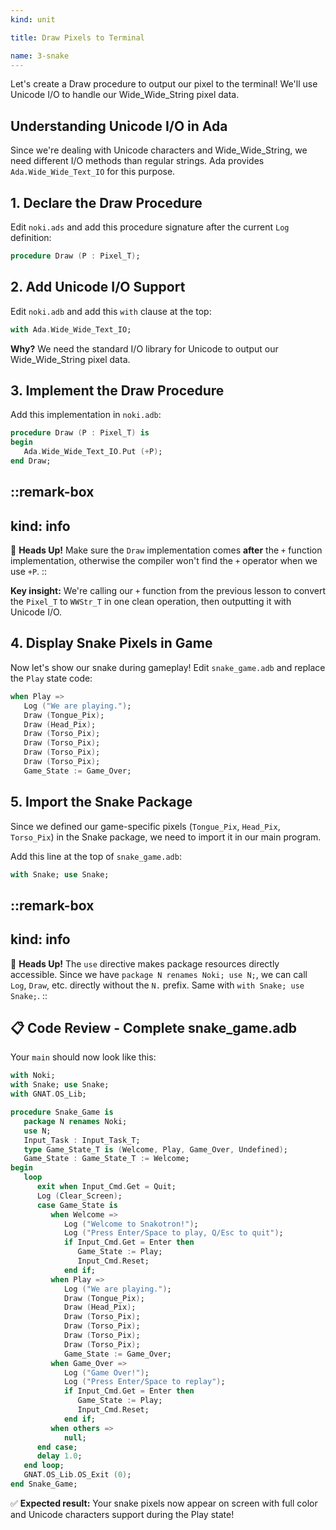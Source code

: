 ```yaml
---
kind: unit

title: Draw Pixels to Terminal

name: 3-snake
---
```


Let's create a Draw procedure to output our pixel to the terminal! We'll use Unicode I/O to handle our Wide_Wide_String pixel data.

## Understanding Unicode I/O in Ada

Since we're dealing with Unicode characters and Wide_Wide_String, we need different I/O methods than regular strings. Ada provides `Ada.Wide_Wide_Text_IO` for this purpose.

## 1. Declare the Draw Procedure

Edit `noki.ads` and add this procedure signature after the current `Log` definition:

```ada
procedure Draw (P : Pixel_T);
```

## 2. Add Unicode I/O Support

Edit `noki.adb` and add this `with` clause at the top:

```ada
with Ada.Wide_Wide_Text_IO;
```

**Why?** We need the standard I/O library for Unicode to output our Wide_Wide_String pixel data.

## 3. Implement the Draw Procedure

Add this implementation in `noki.adb`:

```ada
procedure Draw (P : Pixel_T) is
begin
   Ada.Wide_Wide_Text_IO.Put (+P);
end Draw;
```

::remark-box
---
kind: info
---
🤯 **Heads Up!** Make sure the `Draw` implementation comes **after** the `+` function implementation, otherwise the compiler won't find the `+` operator when we use `+P`.
::

**Key insight:** We're calling our `+` function from the previous lesson to convert the `Pixel_T` to `WWStr_T` in one clean operation, then outputting it with Unicode I/O.

## 4. Display Snake Pixels in Game

Now let's show our snake during gameplay! Edit `snake_game.adb` and replace the `Play` state code:

```ada
when Play =>
   Log ("We are playing.");
   Draw (Tongue_Pix);
   Draw (Head_Pix);
   Draw (Torso_Pix);
   Draw (Torso_Pix);
   Draw (Torso_Pix);
   Draw (Torso_Pix);
   Game_State := Game_Over;
```

## 5. Import the Snake Package

Since we defined our game-specific pixels (`Tongue_Pix`, `Head_Pix`, `Torso_Pix`) in the Snake package, we need to import it in our main program.

Add this line at the top of `snake_game.adb`:

```ada
with Snake; use Snake;
```

::remark-box
---
kind: info
---
🤯 **Heads Up!** The `use` directive makes package resources directly accessible. Since we have `package N renames Noki; use N;`, we can call `Log`, `Draw`, etc. directly without the `N.` prefix. Same with `with Snake; use Snake;`.
::

## 📋 **Code Review - Complete snake_game.adb**

Your `main` should now look like this:

```ada
with Noki;
with Snake; use Snake;
with GNAT.OS_Lib;

procedure Snake_Game is
   package N renames Noki;
   use N;
   Input_Task : Input_Task_T;
   type Game_State_T is (Welcome, Play, Game_Over, Undefined);
   Game_State : Game_State_T := Welcome;
begin
   loop
      exit when Input_Cmd.Get = Quit;
      Log (Clear_Screen);
      case Game_State is
         when Welcome =>
            Log ("Welcome to Snakotron!");
            Log ("Press Enter/Space to play, Q/Esc to quit");
            if Input_Cmd.Get = Enter then
               Game_State := Play;
               Input_Cmd.Reset;
            end if;
         when Play =>
            Log ("We are playing.");
            Draw (Tongue_Pix);
            Draw (Head_Pix);
            Draw (Torso_Pix);
            Draw (Torso_Pix);
            Draw (Torso_Pix);
            Draw (Torso_Pix);
            Game_State := Game_Over;
         when Game_Over =>
            Log ("Game Over!");
            Log ("Press Enter/Space to replay");
            if Input_Cmd.Get = Enter then
               Game_State := Play;
               Input_Cmd.Reset;
            end if;
         when others =>
            null;
      end case;
      delay 1.0;
   end loop;
   GNAT.OS_Lib.OS_Exit (0);
end Snake_Game;
```

✅ **Expected result:** Your snake pixels now appear on screen with full color and Unicode characters support during the Play state!
